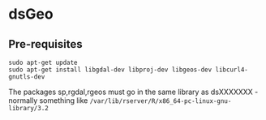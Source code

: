 # dsGeo

## Pre-requisites

    sudo apt-get update
    sudo apt-get install libgdal-dev libproj-dev libgeos-dev libcurl4-gnutls-dev

The packages sp,rgdal,rgeos must go in the same library as dsXXXXXXX - normally something like `/var/lib/rserver/R/x86_64-pc-linux-gnu-library/3.2`
